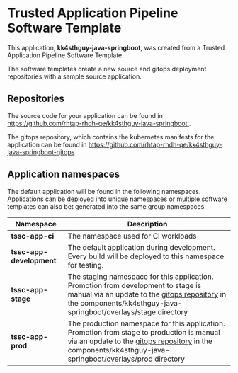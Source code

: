 # Trusted Application Pipeline Software Template

This application, **kk4sthguy-java-springboot**, was created from a Trusted Application Pipeline Software Template.

The software templates create a new source and gitops deployment repositories with a sample source application. 

## Repositories

The source code for your application can be found in [https://github.com/rhtap-rhdh-qe/kk4sthguy-java-springboot ](https://github.com/rhtap-rhdh-qe/kk4sthguy-java-springboot ).
 
The gitops repository, which contains the kubernetes manifests for the application can be found in 
[https://github.com/rhtap-rhdh-qe/kk4sthguy-java-springboot-gitops ](https://github.com/rhtap-rhdh-qe/kk4sthguy-java-springboot-gitops ) 

## Application namespaces 

The default application will be found in the following namespaces. Applications can be deployed into unique namespaces or multiple software templates can also bet generated into the same group namespaces.  

|  Namespace   |  Description   |  
| -------- | -------- |
| **tssc-app-ci** | The namespace used for CI workloads |
| **tssc-app-development** | The default application during development. Every build will be deployed to this namespace for testing. |
| **tssc-app-stage** | The staging namespace for this application. Promotion from development to stage is manual via an update to the [gitops repository](https://github.com/rhtap-rhdh-qe/kk4sthguy-java-springboot-gitops ) in the components/kk4sthguy-java-springboot/overlays/stage directory |
| **tssc-app-prod** | The production namespace for this application. Promotion from stage to production is manual via an update to the [gitops repository](https://github.com/rhtap-rhdh-qe/kk4sthguy-java-springboot-gitops ) in the components/kk4sthguy-java-springboot/overlays/prod directory |